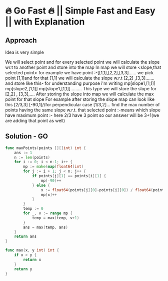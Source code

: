 # 🔥 Go Fast 🔥 || Simple Fast and Easy || with Explanation

## Approach

Idea is very simple

We will select point and for every selected point we will calculate the slope wr.t to another point and store into the map
In map we will store <slope,that selected point>
for example we have point :-[[1,1],[2,2],[3,3]......
we pick point [1,1]and for that [1,1] we will calculate the slope
w.r.t [2,2] ,[3,3]....... and store like this-
for understanding purpose i'm writing
mp[slope1,[1,1]]
mp[slope2,[1,1]]
mp[slope1,[1,1]].........
This type we will store the slope for [2,2] , [3,3],....
After storing the slope into map we will calculate the max point for that slope
For example after storing the slope map can look like this
[2/3,3]
[-90,1]//for perpendicular case
[1/3,2]...
find the max number of points having the same slope w.r.t. that selected point :-means which slope have maximum point
:- here 2/3 have 3 point so our answer will be 3+1(we are adding that point as well)

## Solution - GO

```go
func maxPoints(points [][]int) int {
	ans := 1
	n := len(points)
	for i := 0; i < n-1; i++ {
		mp := make(map[float64]int)
		for j := i + 1; j < n; j++ {
			if points[j][1] == points[i][1] {
				mp[-90]++
			} else {
				x := float64(points[j][0]-points[i][0]) / float64(points[j][1]-points[i][1])
				mp[x]++
			}
		}
		temp := 0
		for _, v := range mp {
			temp = max(temp, v+1)
		}
		ans = max(temp, ans)
	}
	return ans
}

func max(x, y int) int {
	if x > y {
		return x
	}
	return y
}
```
